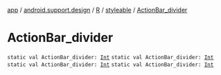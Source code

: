 [app](../../../index.md) / [android.support.design](../../index.md) / [R](../index.md) / [styleable](index.md) / [ActionBar_divider](.)

# ActionBar_divider

`static val ActionBar_divider: `[`Int`](https://kotlinlang.org/api/latest/jvm/stdlib/kotlin/-int/index.html)
`static val ActionBar_divider: `[`Int`](https://kotlinlang.org/api/latest/jvm/stdlib/kotlin/-int/index.html)
`static val ActionBar_divider: `[`Int`](https://kotlinlang.org/api/latest/jvm/stdlib/kotlin/-int/index.html)
`static val ActionBar_divider: `[`Int`](https://kotlinlang.org/api/latest/jvm/stdlib/kotlin/-int/index.html)